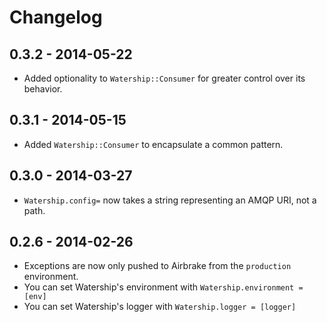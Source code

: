 # Changelog

## 0.3.2 - 2014-05-22
* Added optionality to `Watership::Consumer` for greater control over its behavior.

## 0.3.1 - 2014-05-15
* Added `Watership::Consumer` to encapsulate a common pattern.

## 0.3.0 - 2014-03-27
* `Watership.config=` now takes a string representing an AMQP URI, not a path.

## 0.2.6 - 2014-02-26
* Exceptions are now only pushed to Airbrake from the `production` environment.
* You can set Watership's environment with `Watership.environment = [env]`
* You can set Watership's logger with `Watership.logger = [logger]`
